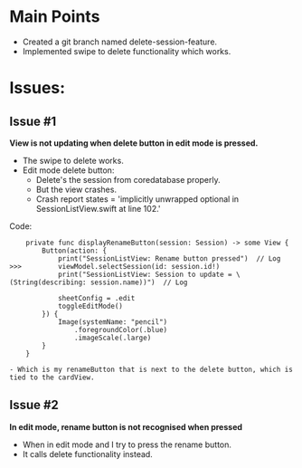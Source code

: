 # Main Points
- Created a git branch named delete-session-feature.
- Implemented swipe to delete functionality which works.

# Issues:

## Issue #1
**View is not updating when delete button in edit mode is pressed.**
- The swipe to delete works.
- Edit mode delete button:
    - Delete's the session from coredatabase properly.
    - But the view crashes.
    - Crash report states = 'implicitly unwrapped optional in SessionListView.swift at line 102.'

Code:
```
    private func displayRenameButton(session: Session) -> some View {
        Button(action: {
            print("SessionListView: Rename button pressed")  // Log
>>>         viewModel.selectSession(id: session.id!)  
            print("SessionListView: Session to update = \(String(describing: session.name))")  // Log
            
            sheetConfig = .edit
            toggleEditMode()
        }) {
            Image(systemName: "pencil")
                .foregroundColor(.blue)
                .imageScale(.large)
        }
    }
```
    - Which is my renameButton that is next to the delete button, which is tied to the cardView.
    
## Issue #2
**In edit mode, rename button is not recognised when pressed**
- When in edit mode and I try to press the rename button.
- It calls delete functionality instead.
